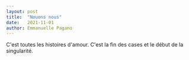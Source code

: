 ```yaml
---
layout: post
title:  "Nouons nous"
date:   2021-11-01
author: Emmanuelle Pagano
---
```

C'est toutes les histoires d'amour. C'est la fin des cases et le début de la singularité.

